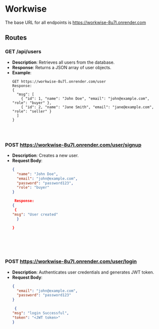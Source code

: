 # Workwise

The base URL for all endpoints is https://workwise-8u7l.onrender.com

## Routes


### GET /api/users

- **Description**: Retrieves all users from the database.
- **Response**: Returns a JSON array of user objects.
- **Example**:
  ```http
  GET https://workwise-8u7l.onrender.com/user
  Response:
  {
    "msg": [
      { "id": 1, "name": "John Doe", "email": "john@example.com", "role": "buyer" },
      { "id": 2, "name": "Jane Smith", "email": "jane@example.com", "role": "seller" }
    ]
  }




### POST https://workwise-8u7l.onrender.com/user/signup

- **Description**: Creates a new user.
- **Request Body**:
  ```json
  {
    "name": "John Doe",
    "email": "john@example.com",
    "password": "password123",
    "role": "buyer"
  }

   Response:
  {
   {
  "msg": "User created"
    }

  }







### POST https://workwise-8u7l.onrender.com/user/login

- **Description**: Authenticates user credentials and generates JWT token.
- **Request Body**:
  ```json
  {
    "email": "john@example.com",
    "password": "password123"
  }

   {
  "msg": "login Successful",
  "token": "<JWT token>"
  }





